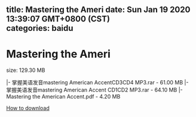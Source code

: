 
title: Mastering the Ameri
date: Sun Jan 19 2020 13:39:07 GMT+0800 (CST)    
categories: baidu
---

# Mastering the Ameri
size: 129.30 MB
 
 
|- 掌握美语发音mastering American AccentCD3CD4 MP3.rar - 61.00 MB
|- 掌握美语发音mastering American Accent CD1CD2 MP3.rar - 64.10 MB
|- Mastering the American Accent.pdf - 4.20 MB

[How to download](https://bpcam.bemobtrk.com/go/2ceec3aa-1ca2-46d6-b9ff-aaa5c184517c?jno=2059)